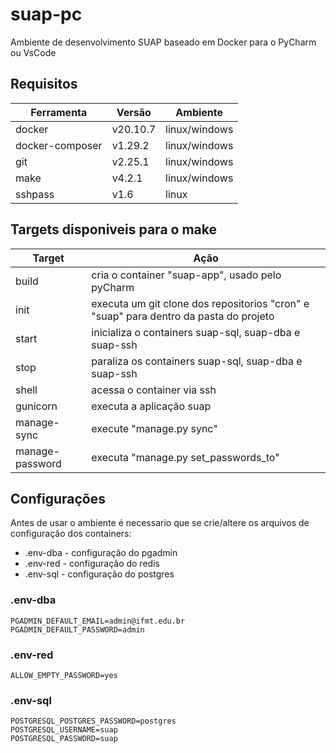 # suap-pc

Ambiente de desenvolvimento SUAP baseado em Docker para o PyCharm ou VsCode

## Requisitos

| Ferramenta      | Versão    | Ambiente      |
|-----------------|-----------|---------------|
| docker          | v20.10.7  | linux/windows |
| docker-composer | v1.29.2   | linux/windows |
| git             | v2.25.1   | linux/windows |
| make            | v4.2.1    | linux/windows |
| sshpass         | v1.6      | linux         |

## Targets disponiveis para o make

| Target          | Ação                                                   |
|-----------------|--------------------------------------------------------|
| build           | cria o container "suap-app", usado pelo pyCharm        |
| init            | executa um git clone dos repositorios "cron" e "suap" para dentro da pasta do projeto |
| start           | inicializa o containers suap-sql, suap-dba e suap-ssh  |
| stop            | paraliza os containers suap-sql, suap-dba e suap-ssh   |
| shell           | acessa o container via ssh                             |
| gunicorn        | executa a aplicação suap                               |
| manage-sync     | execute "manage.py sync"                               |
| manage-password | executa "manage.py set_passwords_to"                   |

## Configurações

Antes de usar o ambiente é necessario que se crie/altere os arquivos de configuração dos containers:

* .env-dba - configuração do pgadmin
* .env-red - configuração do redis
* .env-sql - configuração do postgres

### .env-dba

```
PGADMIN_DEFAULT_EMAIL=admin@ifmt.edu.br
PGADMIN_DEFAULT_PASSWORD=admin
```

### .env-red

```
ALLOW_EMPTY_PASSWORD=yes
```

### .env-sql

```
POSTGRESQL_POSTGRES_PASSWORD=postgres
POSTGRESQL_USERNAME=suap
POSTGRESQL_PASSWORD=suap
```
